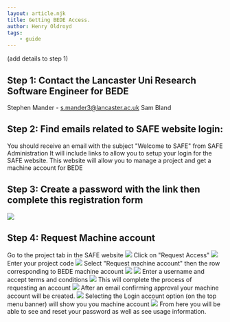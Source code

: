 ```yaml
---
layout: article.njk
title: Getting BEDE Access. 
author: Henry Oldroyd
tags:
    - guide
---
```


(add details to step 1)
## Step 1: Contact the Lancaster Uni Research Software Engineer for BEDE
Stephen Mander - s.mander3@lancaster.ac.uk
Sam Bland 

## Step 2: Find emails related to SAFE website login:
You should receive an email with the subject "Welcome to SAFE" from SAFE Administration 
It will include links to allow you to setup your login for the SAFE website. This website will allow you to manage a project and get a machine account for BEDE

## Step 3: Create a password with the link then complete this registration form
<img src="/assets/img/BEDE%20images/blank_registration_form.png" />
 
## Step 4: Request Machine account
Go to the project tab in the SAFE website
<img src="/assets/img/BEDE%20images/SAFE_project_page.png" />
Click on "Request Access"
<img src="/assets/img/BEDE%20images/safe_machine_account_request_form_1.png" />
Enter your project code
<img src="/assets/img/BEDE%20images/safe_machine_account_request_form_2.png" />
Select "Request machine account" then the row corresponding to BEDE machine account
<img src="/assets/img/BEDE%20images/safe_machine_account_request_form_3.png" />
<img src="/assets/img/BEDE%20images/safe_machine_account_request_form_4.png" />
Enter a username and accept terms and conditions
<img src="/assets/img/BEDE%20images/safe_machine_account_request_form_5.png" />
This will complete the process of requesting an account
<img src="/assets/img/BEDE%20images/safe_machine_account_request_form_6.png" />
After an email confirming approval your machine account will be created. 
<img src="/assets/img/BEDE%20images/safe_machine_account_request_form_7.png" />
Selecting the Login account option (on the top menu banner) will show you you machine account
<img src="/assets/img/BEDE%20images/safe_machine_account_request_form_8.png" />
From here you will be able to see and reset your password as well as see usage information. 
